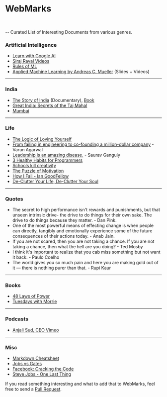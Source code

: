 # WebMarks
<br> 

-- Curated List of Interesting Documents from various genres.

### Artificial Intelligence

- [Learn with Google AI](https://ai.google/education/)
- [Siraj Raval Videos](https://www.youtube.com/channel/UCWN3xxRkmTPmbKwht9FuE5A/)
- [Rules of ML](https://developers.google.com/machine-learning/rules-of-ml/)
- [Applied Machine Learning by Andreas C. Mueller](http://www.cs.columbia.edu/~amueller/comsw4995s18/schedule/) (Slides + Videos)

<hr>

### India

- [The Story of India](https://www.amazon.com/The-Story-of-India/dp/B004DCNEQI) (Documentary), [Book](https://www.goodreads.com/book/show/1830876.The_Story_of_India)
- [Great India: Secrets of the Taj Mahal](https://www.amazon.com/Great-India-Secrets-Taj-Mahal/dp/B06XK47L17)
- [Mumbai](https://www.amazon.com/Vista-Point-Mumbai-Global-Television/dp/B002TCYU5S)

<hr>

### Life

- [The Logic of Loving Yourself](https://www.ted.com/playlists/465/the_logic_of_loving_yourself)
- [From failing in engineering to co-founding a million-dollar company](https://www.youtube.com/watch?v=nMPqsjuXDmE) - Varun Agarwal
- [Leadership is an amazing disease.](https://economictimes.indiatimes.com/news/sports/leadership-is-an-amazing-disease-it-either-cures-you-or-kills-you-saurav-ganguly/articleshow/63150043.cms) - Saurav Ganguly
- [3 Healthy Habits for Programmers](https://dev.to/_patrickgod/3-healthy-habits-for-programmers-1dce)
- [Schools kill creativity](https://www.ted.com/talks/ken_robinson_says_schools_kill_creativity)
- [The Puzzle of Motivation](https://www.youtube.com/watch?v=rrkrvAUbU9Y)
- [How I Fail - Ian GoodFellow](http://www.veronikach.com/how-i-fail/how-i-fail-ian-goodfellow-phd14-computer-science/)
- [De-Clutter Your Life, De-Clutter Your Soul](https://www.goalcast.com/2017/06/30/declutter-your-life-declutter-your-soul/)

<hr>

### Quotes

- The secret to high performance isn't rewards and punishments, but that unseen intrinsic drive- the drive to do things for their own sake. The drive to do things because they matter. - Dan Pink.
- One of the most powerful means of effecting change is when people can directly, tangibly and emotionally experience some of the future consequences of their actions today. - Anab Jain.
- If you are not scared, then you are not taking a chance. If you are not taking a chance, then what the hell are you doing? - Ted Mosby
- I think it's important to realize that you cab miss something but not want it back. - Paulo Coelho
- The world gives you so much pain and here you are making gold out of it — there is nothing purer than that. - Rupi Kaur

<hr>

### Books

- [48 Laws of Power](https://www.amazon.com/48-Laws-Power-Robert-Greene/dp/0140280197)
- [Tuesdays with Morrie](https://en.wikipedia.org/wiki/Tuesdays_with_Morrie)

<hr>

### Podcasts 

- [Anjali Sud, CEO Vimeo](http://www.businessinsider.com/vimeo-anjali-sud-business-advice-2018-4)

<hr>

### Misc

- [Markdown Cheatsheet](https://github.com/adam-p/markdown-here/wiki/Markdown-Cheatsheet)
- [Jobs vs Gates](https://www.amazon.com/gp/video/detail/B077KBDWG1/)
- [Facebook: Cracking the Code](https://www.amazon.com/gp/video/detail/B06ZXSGZ51)
- [Steve Jobs - One Last Thing](https://www.amazon.com/gp/video/detail/B008WF9BZA)


If you read something interesting and what to add that to WebMarks, feel free to send a [Pull Request](https://github.com/Dharamsitejas/WebMarks/pulls). 
